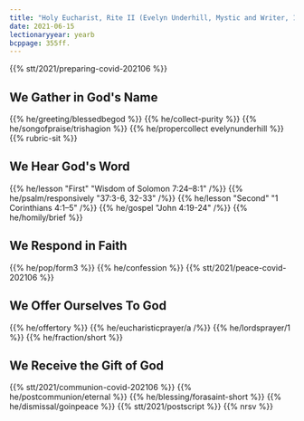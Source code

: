 ```yaml
---
title: "Holy Eucharist, Rite II (Evelyn Underhill, Mystic and Writer, 1941)"
date: 2021-06-15
lectionaryyear: yearb
bcppage: 355ff.
---
```

{{% stt/2021/preparing-covid-202106 %}}

## We Gather in God's Name
{{% he/greeting/blessedbegod %}}
{{% he/collect-purity %}}
{{% he/songofpraise/trishagion %}}
{{% he/propercollect evelynunderhill %}}
{{% rubric-sit %}}

## We Hear God's Word
{{% he/lesson "First" "Wisdom of Solomon 7:24–8:1" /%}}
{{% he/psalm/responsively "37:3-6, 32-33" /%}}
{{% he/lesson "Second" "1 Corinthians 4:1–5" /%}}
{{% he/gospel "John 4:19-24" /%}}
{{% he/homily/brief %}}

## We Respond in Faith
{{% he/pop/form3 %}}
{{% he/confession %}}
{{% stt/2021/peace-covid-202106 %}}

## We Offer Ourselves To God
{{% he/offertory %}}
{{% he/eucharisticprayer/a /%}}
{{% he/lordsprayer/1 %}}
{{% he/fraction/short %}}

## We Receive the Gift of God
{{% stt/2021/communion-covid-202106 %}}
{{% he/postcommunion/eternal %}}
{{% he/blessing/forasaint-short %}}
{{% he/dismissal/goinpeace %}}
{{% stt/2021/postscript %}}
{{% nrsv %}}
